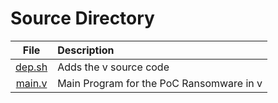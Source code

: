 # Source Directory

| File | Description
| :--: | :-----
| [dep.sh](dep.sh) | Adds the v source code
| [main.v](main.v) | Main Program for the PoC Ransomware in v 
